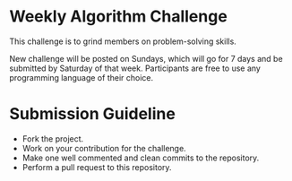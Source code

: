 # Weekly Algorithm Challenge
This challenge is to grind members on problem-solving skills.


New challenge will be posted on Sundays, which will go for 7 days and be submitted by Saturday of that week. 
Participants are free to use any programming language of their choice. 

# Submission Guideline

- Fork the project.
- Work on your contribution for the challenge.
- Make one well commented and clean commits to the repository.
- Perform a pull request to this repository.
